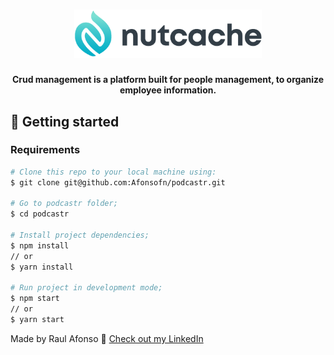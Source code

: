 <h1 align="center">
  <img alt="nutcache logo" title="crud-management" src="./public/new-nutcache-logo.png" width="300px" />
</h1>

<h4 align="center">
  Crud management is a platform built for people management, to organize employee information.
</h4>

## :closed_book: Getting started

### Requirements

```bash
# Clone this repo to your local machine using:
$ git clone git@github.com:Afonsofn/podcastr.git

# Go to podcastr folder;
$ cd podcastr

# Install project dependencies;
$ npm install
// or
$ yarn install

# Run project in development mode;
$ npm start
// or
$ yarn start

```

Made by Raul Afonso 👋 [Check out my LinkedIn](https://www.linkedin.com/in/afonsofn/)
